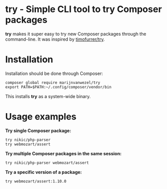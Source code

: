 try - Simple CLI tool to try Composer packages
==============================================

**try** makes it super easy to try new Composer packages through the command-line. It was inspired by [timofurrer/try](https://github.com/timofurrer/try).

Installation
============

Installation should be done through Composer:

```
composer global require marijnvanwezel/try
export PATH=$PATH:~/.config/composer/vendor/bin
```

This installs **try** as a system-wide binary.

Usage examples
==============

**Try single Composer package:**

```
try nikic/php-parser
try webmozart/assert
```

**Try multiple Composer packages in the same session:**

```
try nikic/php-parser webmozart/assert
```

**Try a specific version of a package:**

```
try webmozart/assert:1.10.0
```

